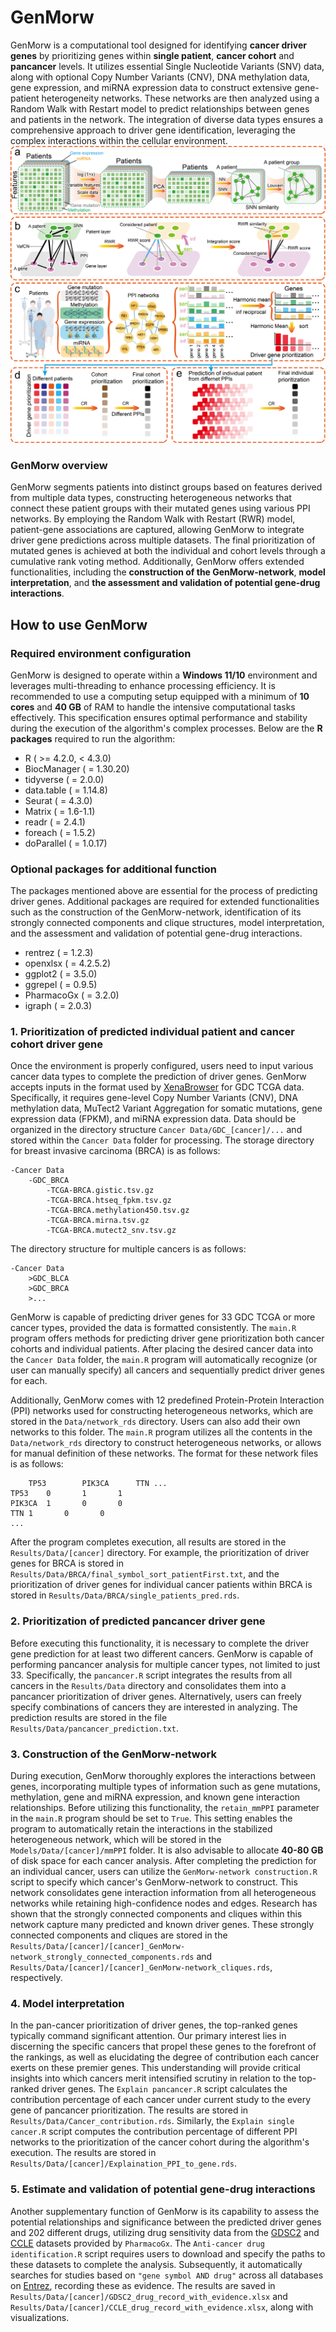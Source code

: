 # GenMorw
GenMorw is a computational tool designed for identifying **cancer driver genes** by prioritizing genes within **single patient**, **cancer cohort** and **pancancer** levels. It utilizes essential Single Nucleotide Variants (SNV) data, along with optional Copy Number Variants (CNV), DNA methylation data, gene expression, and miRNA expression data to construct extensive gene-patient heterogeneity networks. These networks are then analyzed using a Random Walk with Restart model to predict relationships between genes and patients in the network. The integration of diverse data types ensures a comprehensive approach to driver gene identification, leveraging the complex interactions within the cellular environment.
![flowchart.png](https://github.com/JLiuing/GenMorw/blob/master/flowchart.png)

###  GenMorw overview
GenMorw segments patients into distinct groups based on features derived from multiple data types, constructing heterogeneous networks that connect these patient groups with their mutated genes using various PPI networks. By employing the Random Walk with Restart (RWR) model, patient-gene associations are captured, allowing GenMorw to integrate driver gene predictions across multiple datasets. The final prioritization of mutated genes is achieved at both the individual and cohort levels through a cumulative rank voting method. Additionally, GenMorw offers extended functionalities, including the **construction of the GenMorw-network**, **model interpretation**, and **the assessment and validation of potential gene-drug interactions**. 

## How to use GenMorw
### Required environment configuration
GenMorw is designed to operate within a **Windows 11/10** environment and leverages multi-threading to enhance processing efficiency. It is recommended to use a computing setup equipped with a minimum of **10 cores** and **40 GB** of RAM to handle the intensive computational tasks effectively. This specification ensures optimal performance and stability during the execution of the algorithm's complex processes. Below are the **R packages** required to run the algorithm:

 - R ( >= 4.2.0, < 4.3.0)
 - BiocManager ( = 1.30.20)
 - tidyverse ( = 2.0.0)
 - data.table ( = 1.14.8)
 - Seurat ( = 4.3.0)
 - Matrix ( = 1.6-1.1)
 - readr ( = 2.4.1)
 - foreach ( = 1.5.2)
 - doParallel ( = 1.0.17)
 ### Optional packages for additional function
The packages mentioned above are essential for the process of predicting driver genes. Additional packages are required for extended functionalities such as the construction of the GenMorw-network, identification of its strongly connected components and clique structures, model interpretation, and the assessment and validation of potential gene-drug interactions.
 - rentrez ( = 1.2.3)
 - openxlsx ( = 4.2.5.2)
 - ggplot2 ( = 3.5.0)
 - ggrepel ( = 0.9.5)
 - PharmacoGx ( = 3.2.0)
 - igraph ( = 2.0.3)
 ### 1. Prioritization of predicted individual patient and cancer cohort driver gene
Once the environment is properly configured, users need to input various cancer data types to complete the prediction of driver genes. GenMorw accepts inputs in the format used by [XenaBrowser](https://xenabrowser.net/datapages/) for GDC TCGA data. Specifically, it requires gene-level Copy Number Variants (CNV), DNA methylation data, MuTect2 Variant Aggregation for somatic mutations, gene expression data (FPKM), and miRNA expression data. Data should be organized in the directory structure `Cancer Data/GDC_[cancer]/...` and stored within the `Cancer Data` folder for processing. The storage directory for breast invasive carcinoma (BRCA) is as follows:

    -Cancer Data
	    -GDC_BRCA
		    -TCGA-BRCA.gistic.tsv.gz
		    -TCGA-BRCA.htseq_fpkm.tsv.gz
		    -TCGA-BRCA.methylation450.tsv.gz
		    -TCGA-BRCA.mirna.tsv.gz
		    -TCGA-BRCA.mutect2_snv.tsv.gz
The directory structure for multiple cancers is as follows:

    -Cancer Data
	    >GDC_BLCA
	    >GDC_BRCA
	    >...
GenMorw is capable of predicting driver genes for 33 GDC TCGA or more cancer types, provided the data is formatted consistently. The `main.R` program offers methods for predicting driver gene prioritization both cancer cohorts and individual patients. After placing the desired cancer data into the `Cancer Data` folder, the `main.R` program will automatically recognize (or user can manually specify) all cancers and sequentially predict driver genes for each.

Additionally, GenMorw comes with 12 predefined Protein-Protein Interaction (PPI) networks used for constructing heterogeneous networks, which are stored in the `Data/network_rds` directory. Users can also add their own networks to this folder. The `main.R` program utilizes all the contents in the `Data/network_rds` directory to construct heterogeneous networks, or allows for manual definition of these networks. The format for these network files is as follows:

		TP53		PIK3CA		TTN	...
	TP53	0		1		1
	PIK3CA	1		0		0
	TTN	1		0		0
	...			
After the program completes execution, all results are stored in the `Results/Data/[cancer]` directory. For example, the prioritization of driver genes for BRCA is stored in `Results/Data/BRCA/final_symbol_sort_patientFirst.txt`, and the prioritization of driver genes for individual cancer patients within BRCA is stored in `Results/Data/BRCA/single_patients_pred.rds`.
 ### 2. Prioritization of predicted pancancer driver gene
Before executing this functionality, it is necessary to complete the driver gene prediction for at least two different cancers. GenMorw is capable of performing pancancer analysis for multiple cancer types, not limited to just 33. Specifically, the `pancancer.R` script integrates the results from all cancers in the `Results/Data` directory and consolidates them into a pancancer prioritization of driver genes. Alternatively, users can freely specify combinations of cancers they are interested in analyzing. The prediction results are stored in the file `Results/Data/pancancer_prediction.txt`.
 ### 3. Construction of the GenMorw-network
During execution, GenMorw thoroughly explores the interactions between genes, incorporating multiple types of information such as gene mutations, methylation, gene and miRNA expression, and known gene interaction relationships. Before utilizing this functionality, the `retain_mmPPI` parameter in the `main.R` program should be set to `True`. This setting enables the program to automatically retain the interactions in the stabilized heterogeneous network, which will be stored in the `Models/Data/[cancer]/mmPPI` folder. It is also advisable to allocate **40-80 GB** of disk space for each cancer analysis.
After completing the prediction for an individual cancer, users can utilize the `GenMorw-network construction.R` script to specify which cancer's GenMorw-network to construct. This network consolidates gene interaction information from all heterogeneous networks while retaining high-confidence nodes and edges. Research has shown that the strongly connected components and cliques within this network capture many predicted and known driver genes. These strongly connected components and cliques are stored in the `Results/Data/[cancer]/[cancer]_GenMorw-network_strongly_connected_components.rds` and `Results/Data/[cancer]/[cancer]_GenMorw-network_cliques.rds`, respectively.
 ### 4. Model interpretation
In the pan-cancer prioritization of driver genes, the top-ranked genes typically command significant attention. Our primary interest lies in discerning the specific cancers that propel these genes to the forefront of the rankings, as well as elucidating the degree of contribution each cancer exerts on these premier genes. This understanding will provide critical insights into which cancers merit intensified scrutiny in relation to the top-ranked driver genes.
The `Explain pancancer.R` script calculates the contribution percentage of each  cancer under current study to the every gene of pancancer prioritization. The results are stored in `Results/Data/Cancer_contribution.rds`.
Similarly, the `Explain single cancer.R` script computes the contribution percentage of different PPI networks to the prioritization of the cancer cohort during the algorithm's execution. The results are stored in `Results/Data/[cancer]/Explaination_PPI_to_gene.rds`.
 ### 5. Estimate and validation of potential gene-drug interactions
Another supplementary function of GenMorw is its capability to assess the potential relationships and significance between the predicted driver genes and 202 different drugs, utilizing drug sensitivity data from the [GDSC2](https://zenodo.org/records/5787145) and [CCLE](https://zenodo.org/records/3905462) datasets provided by `PharmacoGx`. The `Anti-cancer drug identification.R` script requires users to download and specify the paths to these datasets to complete the analysis. Subsequently, it automatically searches for studies based on `"gene symbol AND drug"` across all databases on [Entrez](https://www.ncbi.nlm.nih.gov/), recording these as evidence. The results are saved in `Results/Data/[cancer]/GDSC2_drug_record_with_evidence.xlsx` and `Results/Data/[cancer]/CCLE_drug_record_with_evidence.xlsx`, along with visualizations.
